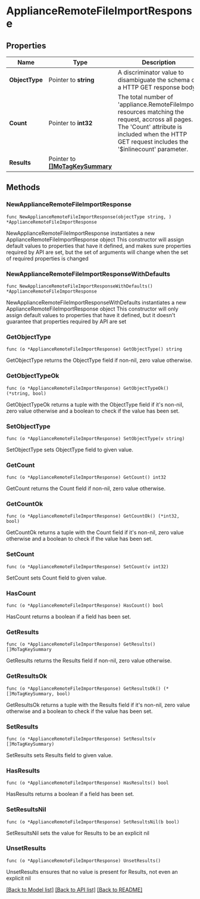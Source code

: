 # ApplianceRemoteFileImportResponse

## Properties

Name | Type | Description | Notes
------------ | ------------- | ------------- | -------------
**ObjectType** | Pointer to **string** | A discriminator value to disambiguate the schema of a HTTP GET response body. | 
**Count** | Pointer to **int32** | The total number of &#39;appliance.RemoteFileImport&#39; resources matching the request, accross all pages. The &#39;Count&#39; attribute is included when the HTTP GET request includes the &#39;$inlinecount&#39; parameter. | [optional] 
**Results** | Pointer to [**[]MoTagKeySummary**](MoTagKeySummary.md) |  | [optional] 

## Methods

### NewApplianceRemoteFileImportResponse

`func NewApplianceRemoteFileImportResponse(objectType string, ) *ApplianceRemoteFileImportResponse`

NewApplianceRemoteFileImportResponse instantiates a new ApplianceRemoteFileImportResponse object
This constructor will assign default values to properties that have it defined,
and makes sure properties required by API are set, but the set of arguments
will change when the set of required properties is changed

### NewApplianceRemoteFileImportResponseWithDefaults

`func NewApplianceRemoteFileImportResponseWithDefaults() *ApplianceRemoteFileImportResponse`

NewApplianceRemoteFileImportResponseWithDefaults instantiates a new ApplianceRemoteFileImportResponse object
This constructor will only assign default values to properties that have it defined,
but it doesn't guarantee that properties required by API are set

### GetObjectType

`func (o *ApplianceRemoteFileImportResponse) GetObjectType() string`

GetObjectType returns the ObjectType field if non-nil, zero value otherwise.

### GetObjectTypeOk

`func (o *ApplianceRemoteFileImportResponse) GetObjectTypeOk() (*string, bool)`

GetObjectTypeOk returns a tuple with the ObjectType field if it's non-nil, zero value otherwise
and a boolean to check if the value has been set.

### SetObjectType

`func (o *ApplianceRemoteFileImportResponse) SetObjectType(v string)`

SetObjectType sets ObjectType field to given value.


### GetCount

`func (o *ApplianceRemoteFileImportResponse) GetCount() int32`

GetCount returns the Count field if non-nil, zero value otherwise.

### GetCountOk

`func (o *ApplianceRemoteFileImportResponse) GetCountOk() (*int32, bool)`

GetCountOk returns a tuple with the Count field if it's non-nil, zero value otherwise
and a boolean to check if the value has been set.

### SetCount

`func (o *ApplianceRemoteFileImportResponse) SetCount(v int32)`

SetCount sets Count field to given value.

### HasCount

`func (o *ApplianceRemoteFileImportResponse) HasCount() bool`

HasCount returns a boolean if a field has been set.

### GetResults

`func (o *ApplianceRemoteFileImportResponse) GetResults() []MoTagKeySummary`

GetResults returns the Results field if non-nil, zero value otherwise.

### GetResultsOk

`func (o *ApplianceRemoteFileImportResponse) GetResultsOk() (*[]MoTagKeySummary, bool)`

GetResultsOk returns a tuple with the Results field if it's non-nil, zero value otherwise
and a boolean to check if the value has been set.

### SetResults

`func (o *ApplianceRemoteFileImportResponse) SetResults(v []MoTagKeySummary)`

SetResults sets Results field to given value.

### HasResults

`func (o *ApplianceRemoteFileImportResponse) HasResults() bool`

HasResults returns a boolean if a field has been set.

### SetResultsNil

`func (o *ApplianceRemoteFileImportResponse) SetResultsNil(b bool)`

 SetResultsNil sets the value for Results to be an explicit nil

### UnsetResults
`func (o *ApplianceRemoteFileImportResponse) UnsetResults()`

UnsetResults ensures that no value is present for Results, not even an explicit nil

[[Back to Model list]](../README.md#documentation-for-models) [[Back to API list]](../README.md#documentation-for-api-endpoints) [[Back to README]](../README.md)


